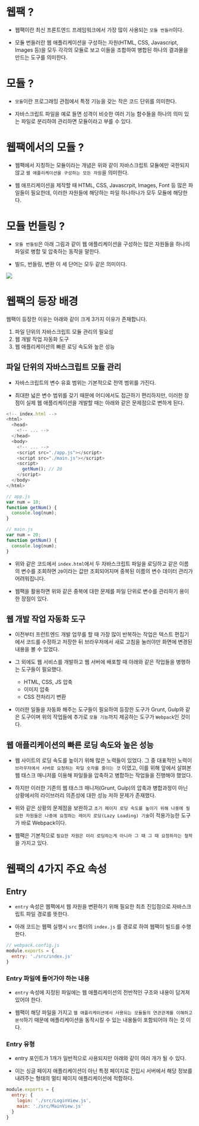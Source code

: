 # 웹팩 ?
- 웹팩이란 최신 프론트엔드 프레임워크에서 가장 많이 사용되는 `모듈 번들러`이다.

- 모듈 번들러란 웹 애플리케이션을 구성하는 자원(HTML, CSS, Javascript, Images 등)을 모두 각각의 모듈로 보고 이들을 조합하여 병합된 하나의 결과물을 만드는 도구를 의미한다.

# 모듈 ?
- `모듈`이란 프로그래밍 관점에서 특정 기능을 갖는 작은 코드 단위를 의미한다.

- 자바스크립트 파일을 예로 들면 성격이 비슷한 여러 기능 함수들을 하나의 의미 있는 파일로 분리하여 관리하면 모듈이라고 부를 수 있다.

# 웹팩에서의 모듈 ?
- 웹팩에서 지칭하는 모듈이라는 개념은 위와 같이 자바스크립트 모듈에만 국한되지 않고 `웹 애플리케이션을 구성하는 모든 자원`을 의미한다.

- 웹 애프리케이션을 제작할 때 HTML, CSS, Javascrpit, Images, Font 등 많은 파일들이 필요한데, 이러한 자원들에 해당하는 파일 하나하나가 모두 모듈에 해당한다.

# 모듈 번들링 ?
- `모듈 번들링`은 아래 그림과 같이 웹 애플리케이션을 구성하는 많은 자원들을 하나의 파일로 병합 및 압축하는 동작을 말한다.

- 빌드, 번들링, 변환 이 세 단어는 모두 같은 의미이다.

![](https://joshua1988.github.io/webpack-guide/assets/img/webpack-bundling.e79747a1.png)

# 웹팩의 등장 배경
웹팩이 등장한 이유는 아래와 같이 크게 3가지 이유가 존재합니다.

1. 파일 단위의 자바스크립트 모듈 관리의 필요성
2. 웹 개발 작업 자동화 도구
3. 웹 애플리케이션의 빠른 로딩 속도와 높은 성능

## 파일 단위의 자바스크립트 모듈 관리
- 자바스크립트의 변수 유효 범위는 기본적으로 전역 범위를 가진다.

- 최대한 넓은 변수 범위를 갖기 때문에 어디에서도 접근하기 편리하지만, 이러한 장점이 실제 웹 애플리케이션을 개발할 때는 아래와 같은 문제점으로 변하게 된다.

```javascript
<!-- index.html -->
<html>
  <head>
    <!-- ... -->
  </head>
  <body>
    <!-- ... -->
    <script src="./app.js"></script>
    <script src="./main.js"></script>
    <script>
      getNum(); // 20
    </script>
  </body>
</html>
```

```javascript
// app.js
var num = 10;
function getNum() {
  console.log(num);
}
```

```javascript
// main.js
var num = 20;
function getNum() {
  console.log(num);
}
```

- 위와 같은 코드에서 `index.html`에서 두 자바스크립트 파일을 로딩하고 같은 이름의 변수를 조회하면 `20`이라는 값만 조회되어지며 중복된 이름의 변수 데이터 관리가 어려워집니다.

- 웹팩을 활용하면 위와 같은 중복에 대한 문제를 파일 단위로 변수를 관리하기 용이한 장점이 있다.

## 웹 개발 작업 자동화 도구
- 이전부터 프런트엔드 개발 업무를 할 때 가장 많이 반복하는 작업은 텍스트 편집기에서 코드를 수정하고 저장한 뒤 브라우저에서 새로 고침을 눌러야만 화면에 변경된 내용을 볼 수 있었다.

- 그 외에도 웹 서비스를 개발하고 웹 서버에 배포할 때 아래와 같은 작업들을 병행하는 도구들이 필요했다.
  - HTML, CSS, JS 압축
  - 이미지 압축
  - CSS 전처리기 변환

- 이러한 일들을 자동화 해주는 도구들이 필요하여 등장한 도구가 Grunt, Gulp와 같은 도구이며 위의 작업들에 추가로 `모듈 기능`까지 제공하는 도구가 `Webpack`인 것이다.

## 웹 애플리케이션의 빠른 로딩 속도와 높은 성능
- 웹 사이트의 로딩 속도를 높이기 위해 많은 노력들이 있었다. 그 중 대표적인 노력이 `브라우저에서 서버로 요청하는 파일 숫자를 줄이는 것` 이였고, 이를 위해 앞에서 살펴본 웹 태스크 매니저를 이용해 파일들을 압축하고 병합하는 작업들을 진행해야 했었다.

- 하지만 이러한 기존의 웹 태스크 매니저(Grunt, Gulp)의 압축과 병합과정이 아닌 상황에서의 라이브러리 의존성에 대한 성능 저하 문제가 존재했다.

- 위와 같은 상황의 문제점을 보완하고 `초기 페이지 로딩 속도를 높이기 위해 나중에 필요한 자원들은 나중에 요청하는 레이지 로딩(Lazy Loading) 기술`이 적용가능한 도구가 바로 Webpack이다.

- 웹팩은 기본적으로 `필요한 자원은 미리 로딩하는게 아니라 그 때 그 때 요청하자는 철학`을 가지고 있다.

# 웹팩의 4가지 주요 속성
## Entry
- `entry` 속성은 웹팩에서 웹 자원을 변환하기 위해 필요한 최초 진입점으로 자바스크립트 파일 경로를 뜻한다.

- 아래 코드는 웹팩 실행시 `src` 폴더의 `index.js` 를 경로로 하여 웹팩이 빌드를 수행한다.

```javascript
// webpack.config.js
module.exports = {
  entry: './src/index.js'
}
```

### Entry 파일에 들어가야 하는 내용
- `entry` 속성에 지정된 파일에는 웹 애플리케이션의 전반적인 구조와 내용이 담겨져 있어야 한다.

- 웹팩이 해당 파일을 가지고 `웹 애플리케이션에서 사용되는 모듈들의 연관관계를 이해하고 분석`하기 때문에 애플리케이션을 동작시킬 수 있는 내용들이 포함되어야 하는 것 이다.

### Entry 유형
- entry 포인트가 1개가 일반적으로 사용되지만 아래와 같이 여러 개가 될 수 있다.

- 이는 싱글 페이지 애플리케이션이 아닌 특정 페이지로 진입시 서버에서 해당 정보를 내려주는 형태의 멀티 페이지 애플리케이션에 적합하다.

```javascript
module.exports = {
  entry: {
    login: './src/LoginView.js',
    main: './src/MainView.js'
  }
}
```